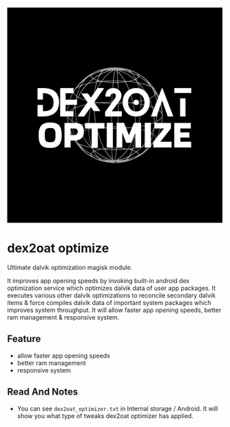 ![dex2oat-optimize](https://github.com/rakarmp/dex2oat-optimize/raw/main/dex2oat-optimize.png)

# dex2oat optimize

Ultimate dalvik optimization magisk module.

It improves app opening speeds by invoking built-in android dex optimization service which optimizes dalvik data of user app packages. It executes various other dalvik optimizations to reconcile secondary dalvik items & force compiles dalvik data of important system packages which improves system throughput. It will allow faster app opening speeds, better ram management & responsive system.

## Feature
- allow faster app opening speeds
- better ram management
- responsive system

## Read And Notes

- You can see `dex2oat_optimizer.txt` in Internal storage / Android. It will show you what type of tweaks dex2oat optimizer has applied. 
